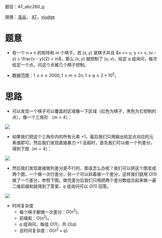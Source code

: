 题目：AT_abc260_g

链接：[洛谷](https://www.luogu.com.cn/problem/AT_abc260_g])， [AT](https://atcoder.jp/contests/abc260/tasks/abc260_g)，[vjudge](https://vjudge.csgrandeur.cn/contest/555372#problem/F)

# 题意

- 有一个 $n \times n$ 的矩阵和 $m$ 个棋子，若 $(x, y)$ 是棋子并且 $x <= u, y <= v, (u - x) + \frac{v - y}{2} < m$，那么 $(x, y)$ 就控制了 $(u, v)$，给定 $q$ 组询问，每次给定一个点，问这个点被几个棋子控制。

- 数据范围：$1 \le n \le 2000, 1 \le m \le 2n, 1 \le q \le 2 \times 10^5$。

# 思路

- 可以发现一个棋子可以覆盖的区域像一下区域（红色为棋子，黑色为它控制的点），像一个三角形 （$m = 4$）：

![](https://cdn.luogu.com.cn/upload/image_hosting/hwm7fd7m.png)

- 如果我们把这个三角形内的所有元素 $+1$，最后我们只用输出给定点对应的元素值即可。然后我们发现直接暴力 $+1$ 会超时，首先我们可以做一个列差分，得到下图（$m = 4$）：

![](https://cdn.luogu.com.cn/upload/image_hosting/zpnt42xu.png)

- 然后我们发现直接做列差分是不行的，那该怎么办呢？我们可以把这个图变成两个图，一个做一次行差分，另一个可以斜着做一个差分，这样我们就用 $O(1)$ 做了一个差分，参照下图。做完差分后我们只用把两个差分数组合起来做一遍二维前缀和就得到了答案，$q$ 组询问可以 $O(1)$ 回答。

![](https://cdn.luogu.com.cn/upload/image_hosting/ke17f2oc.png)

- 时间复杂度
  - 每个棋子都做一次差分：$O(n^2)$。
  - 前缀和：$O(n^2)$。
  - $q$ 组询问，每组 $O(1)$，共 $O(q)$
  - 总时间复杂度：$O(n^2 + q)$